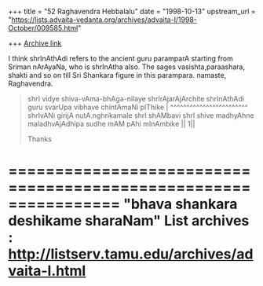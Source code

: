 +++
title = "52 Raghavendra Hebbalalu"
date = "1998-10-13"
upstream_url = "https://lists.advaita-vedanta.org/archives/advaita-l/1998-October/009585.html"

+++
[Archive link](https://lists.advaita-vedanta.org/archives/advaita-l/1998-October/009585.html)

I think shrInAthAdi refers to the ancient guru paramparA starting from Sriman
nArAyaNa, who is shrInAtha also. The sages vasishta,paraashara, shakti and so
on till Sri Shankara figure in this parampara.
namaste,
Raghavendra.

> shrI vidye shiva-vAma-bhAga-nilaye shrIrAjarAjArchite
> shrInAthAdi guru svarUpa vibhave chintAmaNi pIThike |
> ^^^^^^^^^^^^^^^^^^^^^^^^
> shrIvANi girijA nutA.nghrikamale shrI shAMbavi shrI shive
> madhyAhne maladhvAjAdhipa sudhe mAM pAhi mInAmbike || 1||
>
> Thanks

================================================================
"bhava shankara deshikame sharaNam"
List archives : http://listserv.tamu.edu/archives/advaita-l.html
================================================================

